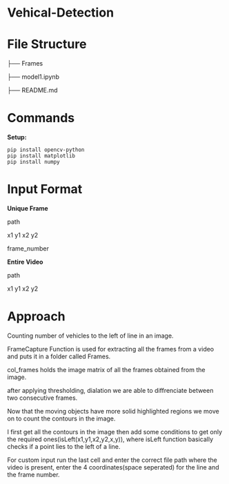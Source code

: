 # Vehical-Detection


# File Structure
├── Frames 

├── model1.ipynb 

├── README.md 

# Commands

**Setup:**
```
pip install opencv-python
pip install matplotlib
pip install numpy
```
# Input Format

**Unique Frame**

path

x1 y1 x2 y2

frame_number

**Entire Video**

path

x1 y1 x2 y2

# Approach
Counting number of vehicles to the left of line in an image.



FrameCapture Function is used for extracting all the frames from a video and puts it in a folder called Frames.

col_frames holds the image matrix of all the frames obtained from the image.

after applying thresholding, dialation we are able to diffrenciate between two consecutive frames.

Now that the moving objects have more solid highlighted regions we move on to count the contours in the image.

I first get all the contours in the image then add some conditions to get only the required ones(isLeft(x1,y1,x2,y2,x,y)), where isLeft function basically checks if a point lies to the left of a line.

For custom input run the last cell and enter the correct file path where the video is present, enter the 4 coordinates(space seperated) for the line and the frame number.
